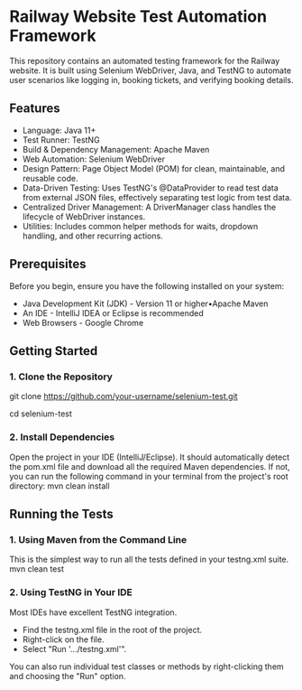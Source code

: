 # Railway Website Test Automation Framework

This repository contains an automated testing framework for the Railway website. It is built using Selenium WebDriver, Java, and TestNG to automate user scenarios like logging in, booking tickets, and verifying booking details.

## Features

- Language: Java 11+
- Test Runner: TestNG
- Build & Dependency Management: Apache Maven
- Web Automation: Selenium WebDriver
- Design Pattern: Page Object Model (POM) for clean, maintainable, and reusable code.
- Data-Driven Testing: Uses TestNG's @DataProvider to read test data from external JSON files, effectively separating test logic from test data.
- Centralized Driver Management: A DriverManager class handles the lifecycle of WebDriver instances.
- Utilities: Includes common helper methods for waits, dropdown handling, and other recurring actions.

## Prerequisites
Before you begin, ensure you have the following installed on your system:
- Java Development Kit (JDK) - Version 11 or higher•Apache Maven
- An IDE - IntelliJ IDEA or Eclipse is recommended
- Web Browsers - Google Chrome

## Getting Started

### 1. Clone the Repository
git clone https://github.com/your-username/selenium-test.git

cd selenium-test

### 2. Install Dependencies
Open the project in your IDE (IntelliJ/Eclipse). It should automatically detect the pom.xml file and download all the required Maven dependencies.
If not, you can run the following command in your terminal from the project's root directory: mvn clean install

## Running the Tests

### 1. Using Maven from the Command Line
This is the simplest way to run all the tests defined in your testng.xml suite.
mvn clean test

### 2. Using TestNG in Your IDE
Most IDEs have excellent TestNG integration.
- Find the testng.xml file in the root of the project.
- Right-click on the file.
- Select "Run '.../testng.xml'".

You can also run individual test classes or methods by right-clicking them and choosing the "Run" option.
